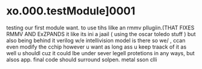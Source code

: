 # xo.000.testModule]0001
testing our first module want. to use tihs lilke an rmmv pllugiin.(THAT FIXES RMMV AND ExZPANDS it like its ini a jaail ( using the oscar toledo
stuff ) but also being behind it verilog w/e intellivision model is there so we/ , ccan even modify the cchip however u want as long ass u keep traack of it as well u shouldl cuz it could lbe under sever legell protetions in any ways, but alsos app. final code should surround solpen. metal sson clli 
